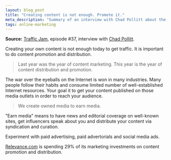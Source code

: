 ```yaml
---
layout: blog_post
title: "Creating content is not enough. Promote it."
meta_description: "Summary of an interview with Chad Pollitt about the importance of content promotion and distibution."
tags: online-marketing
---
```


**Source:** [Traffic Jam](http://www.veravo.com/trafficjam/content-distribution-shock-chad-pollitt/), episode #37, interview with <a href='http://relevance.com/'>Chad Pollitt</a>.


Creating your own content is not enough today to get traffic. It is important to do content promotion and distribution.

> Last year was the year of content marketing. This year is the year of content distribution and promotion.

The war over the eyeballs on the Internet is won in many industries. Many people follow their habits and consume limited number of well-established Internet resources. Your goal it to get your content published on those media outlets in order to reach your audience.

> We create owned media to earn media.

"Earn media" means to have news and editorial coverage on well-known sites, get influencers speak about you and distribute your content via syndication and curation.

Experiment with paid advertising, paid advertorials and social media ads.

[Relevance.com](http://relevance.com) is spending 29% of its marketing investments on content promotion and distribution.

